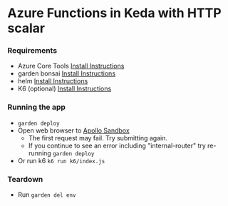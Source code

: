 # Azure Functions in Keda with HTTP scalar

### Requirements

- Azure Core Tools [Install Instructions](https://learn.microsoft.com/en-us/azure/azure-functions/functions-run-local)
- garden bonsai [Install Instructions](https://docs.garden.io/getting-started/quickstart)
- helm [Install Instructions](https://helm.sh/docs/helm/helm_install/)
- K6 (optional) [Install Instructions](https://grafana.com/docs/k6/latest/get-started/installation/)

### Running the app

- `garden deploy`
- Open web browser to [Apollo Sandbox](https://local.garden/?explorerURLState=N4IgJg9gxgrgtgUwHYBcQC4QEcYIE4CeABAKIAeAhnAA4A2CAiroUcADpJFEAWCttEDgF8QQoA)
  - The first request may fail. Try submitting again.
  - If you continue to see an error including "internal-router" try re-running `garden deploy`
- Or run k6 `k6 run k6/index.js `

### Teardown

- Run `garden del env`
